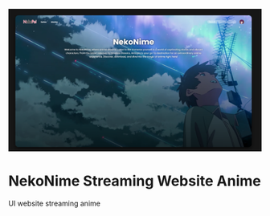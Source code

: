![alt text](https://github.com/MikoTouwa/NekoNime-Anime-Website/blob/main/SS%20codingan/SS%20UI%20HOMEPAGE.PNG?raw=true)

# NekoNime Streaming Website Anime
 UI website streaming anime
